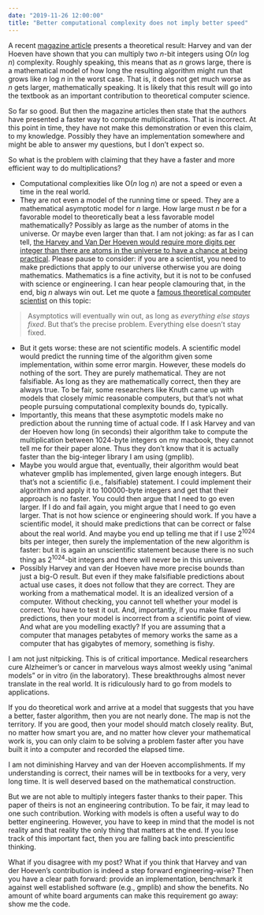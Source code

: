 ```yaml
---
date: "2019-11-26 12:00:00"
title: "Better computational complexity does not imply better speed"
---
```




A recent [magazine article](https://www.quantamagazine.org/mathematicians-discover-the-perfect-way-to-multiply-20190411/) presents a theoretical result: Harvey and van der Hoeven have shown that you can multiply two <em>n</em>-bit integers using O(<em>n</em> log <em>n</em>) complexity. Roughly speaking, this means that as _n_ grows large, there is a mathematical model of how long the resulting algorithm might run that grows like _n_ log _n_ in the worst case. That is, it does not get much worse as _n_ gets larger, mathematically speaking. It is likely that this result will go into the textbook as an important contribution to theoretical computer science.

So far so good. But then the magazine articles then state that the authors have presented a faster way to compute multiplications. That is incorrect. At this point in time, they have not make this demonstration or even this claim, to my knowledge. Possibly they have an implementation somewhere and might be able to answer my questions, but I don&rsquo;t expect so.

So what is the problem with claiming that they have a faster and more efficient way to do multiplications?

- Computational complexities like O(<em>n</em> log <em>n</em>) are not a speed or even a time in the real world.
- They are not even a model of the running time or speed. They are a mathematical asymptotic model for _n_ large. How large must _n_ be for a favorable model to theoretically beat a less favorable model mathematically? Possibly as large as the number of atoms in the universe. Or maybe even larger than that. I am not joking: ‪as far as I can tell, [the Harvey and Van Der Hoeven would require more digits per integer than there are atoms in the universe to have a chance at being practical](https://en.wikipedia.org/wiki/Galactic_algorithm). Please pause to consider: if you are a scientist, you need to make predictions that apply to our universe otherwise you are doing mathematics. Mathematics is a fine activity, but it is not to be confused with science or engineering. I can hear people clamouring that, in the end, big _n_ always win out. Let me quote a [famous theoretical computer scientist](http://blog.geomblog.org/2012/05/in-long-run.html) on this topic:<br/>

> Asymptotics will eventually win out, as long as <i>everything else stays fixed</i>. But that&rsquo;s the precise problem. Everything else doesn&rsquo;t stay fixed.

- But it gets worse: these are not scientific models. A scientific model would predict the running time of the algorithm given some implementation, within some error margin. However, these models do nothing of the sort. They are purely mathematical. They are not falsifiable. As long as they are mathematically correct, then they are always true. To be fair, some researchers like Knuth came up with models that closely mimic reasonable computers, but that&rsquo;s not what people pursuing computational complexity bounds do, typically.
- Importantly, this means that these asymptotic models make no prediction about the running time of actual code. If I ask Harvey and van der Hoeven how long (in seconds) their algorithm take to compute the multiplication between 1024-byte integers on my macbook, they cannot tell me for their paper alone. Thus they don&rsquo;t know that it is actually faster than the big-integer library I am using (gmplib).
- Maybe you would argue that, eventually, their algorithm would beat whatever gmplib has implemented, given large enough integers. But that&rsquo;s not a scientific (i.e., falsifiable) statement. I could implement their algorithm and apply it to 100000-byte integers and get that their approach is no faster. You could then argue that I need to go even larger. If I do and fail again, you might argue that I need to go even larger. That is not how science or engineering should work. If you have a scientific model, it should make predictions that can be correct or false about the real world. And maybe you end up telling me that if I use 2<sup>1024</sup> bits per integer, then surely the implementation of the new algorithm is faster: but it is again an unscientific statement because there is no such thing as 2<sup>1024</sup>-bit integers and there will never be in this universe.
- Possibly Harvey and van der Hoeven have more precise bounds than just a big-O result. But even if they make falsifiable predictions about actual use cases, it does not follow that they are correct. They are working from a mathematical model. It is an idealized version of a computer. Without checking, you cannot tell whether your model is correct. You have to test it out. And, importantly, if you make flawed predictions, then your model is incorrect from a scientific point of view. And what are you modelling exactly? If you are assuming that a computer that manages petabytes of memory works the same as a computer that has gigabytes of memory, something is fishy.


I am not just nitpicking. This is of critical importance. Medical researchers cure Alzheimer&rsquo;s or cancer in marvelous ways almost weekly using &ldquo;animal models&rdquo; or in vitro (in the laboratory). These breakthroughs almost never translate in the real world. It is ridiculously hard to go from models to applications.

If you do theoretical work and arrive at a model that suggests that you have a better, faster algorithm, then you are not nearly done. The map is not the territory. If you are good, then your model should match closely reality. But, no matter how smart you are, and no matter how clever your mathematical work is, you can only claim to be solving a problem faster after you have built it into a computer and recorded the elapsed time.

I am not diminishing Harvey and van der Hoeven accomplishments. If my understanding is correct, their names will be in textbooks for a very, very long time. It is well deserved based on the mathematical construction.

But we are not able to multiply integers faster thanks to their paper. This paper of theirs is not an engineering contribution. To be fair, it may lead to one such contribution. Working with models is often a useful way to do better engineering. However, you have to keep in mind that the model is not reality and that reality the only thing that matters at the end. If you lose track of this important fact, then you are falling back into prescientific thinking.

What if you disagree with my post? What if you think that Harvey and van der Hoeven&rsquo;s contribution is indeed a step forward engineering-wise? Then you have a clear path forward: provide an implementation, benchmark it against well established software (e.g., gmplib) and show the benefits. No amount of white board arguments can make this requirement go away: show me the code.

